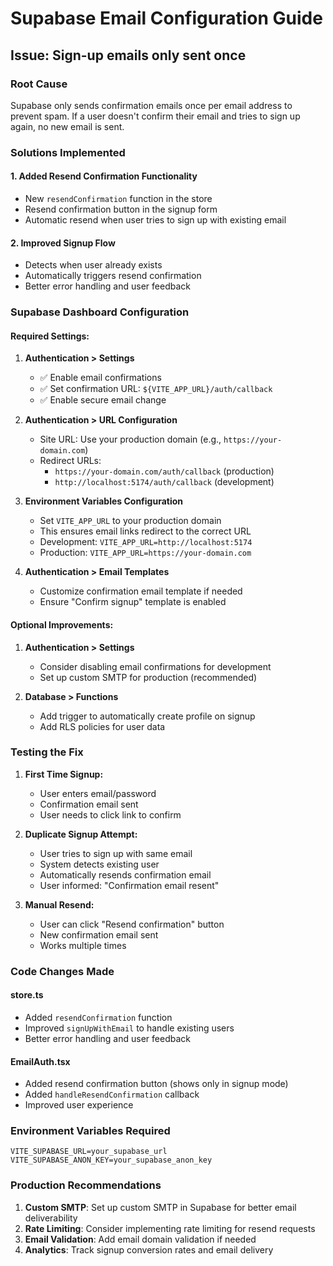 # Supabase Email Configuration Guide

## Issue: Sign-up emails only sent once

### Root Cause

Supabase only sends confirmation emails once per email address to prevent spam. If a user doesn't confirm their email and tries to sign up again, no new email is sent.

### Solutions Implemented

#### 1. Added Resend Confirmation Functionality

- New `resendConfirmation` function in the store
- Resend confirmation button in the signup form
- Automatic resend when user tries to sign up with existing email

#### 2. Improved Signup Flow

- Detects when user already exists
- Automatically triggers resend confirmation
- Better error handling and user feedback

### Supabase Dashboard Configuration

#### Required Settings:

1. **Authentication > Settings**

   - ✅ Enable email confirmations
   - ✅ Set confirmation URL: `${VITE_APP_URL}/auth/callback`
   - ✅ Enable secure email change

2. **Authentication > URL Configuration**

   - Site URL: Use your production domain (e.g., `https://your-domain.com`)
   - Redirect URLs:
     - `https://your-domain.com/auth/callback` (production)
     - `http://localhost:5174/auth/callback` (development)

3. **Environment Variables Configuration**

   - Set `VITE_APP_URL` to your production domain
   - This ensures email links redirect to the correct URL
   - Development: `VITE_APP_URL=http://localhost:5174`
   - Production: `VITE_APP_URL=https://your-domain.com`

4. **Authentication > Email Templates**
   - Customize confirmation email template if needed
   - Ensure "Confirm signup" template is enabled

#### Optional Improvements:

1. **Authentication > Settings**

   - Consider disabling email confirmations for development
   - Set up custom SMTP for production (recommended)

2. **Database > Functions**
   - Add trigger to automatically create profile on signup
   - Add RLS policies for user data

### Testing the Fix

1. **First Time Signup:**

   - User enters email/password
   - Confirmation email sent
   - User needs to click link to confirm

2. **Duplicate Signup Attempt:**

   - User tries to sign up with same email
   - System detects existing user
   - Automatically resends confirmation email
   - User informed: "Confirmation email resent"

3. **Manual Resend:**
   - User can click "Resend confirmation" button
   - New confirmation email sent
   - Works multiple times

### Code Changes Made

#### store.ts

- Added `resendConfirmation` function
- Improved `signUpWithEmail` to handle existing users
- Better error handling and user feedback

#### EmailAuth.tsx

- Added resend confirmation button (shows only in signup mode)
- Added `handleResendConfirmation` callback
- Improved user experience

### Environment Variables Required

```env
VITE_SUPABASE_URL=your_supabase_url
VITE_SUPABASE_ANON_KEY=your_supabase_anon_key
```

### Production Recommendations

1. **Custom SMTP**: Set up custom SMTP in Supabase for better email deliverability
2. **Rate Limiting**: Consider implementing rate limiting for resend requests
3. **Email Validation**: Add email domain validation if needed
4. **Analytics**: Track signup conversion rates and email delivery
